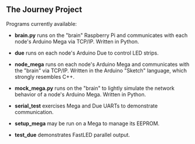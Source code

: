 ## The Journey Project ##

Programs currently available:

* **brain.py** runs on the "brain" Raspberry Pi and communicates with
  each node's Arduino Mega via TCP/IP.  Written in Python.

* **due** runs on each node's Arduino Due to control LED strips.

* **node_mega** runs on each node's Arduino Mega and communicates with
  the "brain" via TCP/IP.  Written in the Arduino "Sketch" language,
  which strongly resembles C++.

* **mock_mega.py** runs on the "brain" to lightly simulate the network
  behavior of a node's Arduino Mega.  Written in Python.

* **serial_test** exercises Mega and Due UARTs to demonstrate
  communication.

* **setup_mega** may be run on a Mega to manage its EEPROM.

* **test_due** demonstrates FastLED parallel output.
